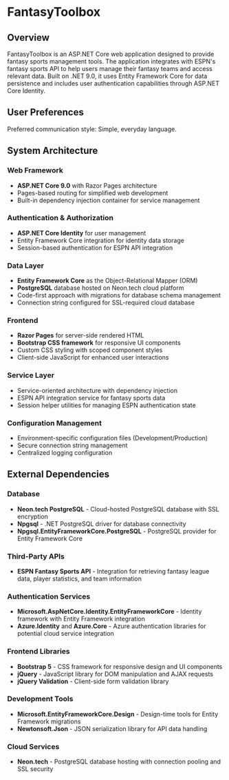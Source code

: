 # FantasyToolbox

## Overview

FantasyToolbox is an ASP.NET Core web application designed to provide fantasy sports management tools. The application integrates with ESPN's fantasy sports API to help users manage their fantasy teams and access relevant data. Built on .NET 9.0, it uses Entity Framework Core for data persistence and includes user authentication capabilities through ASP.NET Core Identity.

## User Preferences

Preferred communication style: Simple, everyday language.

## System Architecture

### Web Framework
- **ASP.NET Core 9.0** with Razor Pages architecture
- Pages-based routing for simplified web development
- Built-in dependency injection container for service management

### Authentication & Authorization
- **ASP.NET Core Identity** for user management
- Entity Framework Core integration for identity data storage
- Session-based authentication for ESPN API integration

### Data Layer
- **Entity Framework Core** as the Object-Relational Mapper (ORM)
- **PostgreSQL** database hosted on Neon.tech cloud platform
- Code-first approach with migrations for database schema management
- Connection string configured for SSL-required cloud database

### Frontend
- **Razor Pages** for server-side rendered HTML
- **Bootstrap CSS framework** for responsive UI components
- Custom CSS styling with scoped component styles
- Client-side JavaScript for enhanced user interactions

### Service Layer
- Service-oriented architecture with dependency injection
- ESPN API integration service for fantasy sports data
- Session helper utilities for managing ESPN authentication state

### Configuration Management
- Environment-specific configuration files (Development/Production)
- Secure connection string management
- Centralized logging configuration

## External Dependencies

### Database
- **Neon.tech PostgreSQL** - Cloud-hosted PostgreSQL database with SSL encryption
- **Npgsql** - .NET PostgreSQL driver for database connectivity
- **Npgsql.EntityFrameworkCore.PostgreSQL** - PostgreSQL provider for Entity Framework Core

### Third-Party APIs
- **ESPN Fantasy Sports API** - Integration for retrieving fantasy league data, player statistics, and team information

### Authentication Services
- **Microsoft.AspNetCore.Identity.EntityFrameworkCore** - Identity framework with Entity Framework integration
- **Azure.Identity** and **Azure.Core** - Azure authentication libraries for potential cloud service integration

### Frontend Libraries
- **Bootstrap 5** - CSS framework for responsive design and UI components
- **jQuery** - JavaScript library for DOM manipulation and AJAX requests
- **jQuery Validation** - Client-side form validation library

### Development Tools
- **Microsoft.EntityFrameworkCore.Design** - Design-time tools for Entity Framework migrations
- **Newtonsoft.Json** - JSON serialization library for API data handling

### Cloud Services
- **Neon.tech** - PostgreSQL database hosting with connection pooling and SSL security